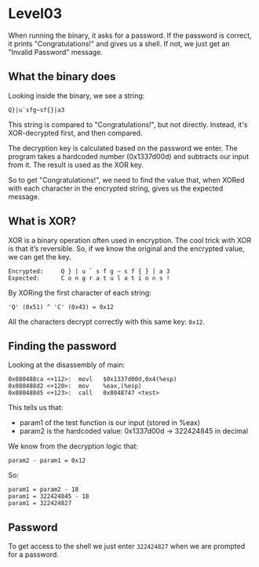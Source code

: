 # Level03

When running the binary, it asks for a password. If the password is correct, it prints "Congratulations!" and gives us a shell. If not, we just get an "Invalid Password" message. 

## What the binary does
Looking inside the binary, we see a string: 
```
Q}|u`sfg~sf{}|a3
```

This string is compared to "Congratulations!", but not directly. Instead, it's XOR-decrypted first, and then compared.

The decryption key is calculated based on the password we enter. The program takes a hardcoded number (0x1337d00d) and subtracts our input from it. The result is used as the XOR key.

So to get "Congratulations!", we need to find the value that, when XORed with each character in the encrypted string, gives us the expected message.

## What is XOR?
XOR is a binary operation often used in encryption. The cool trick with XOR is that it’s reversible.
So, if we know the original and the encrypted value, we can get the key.

```
Encrypted:     Q } | u ` s f g ~ s f { } | a 3
Expected:      C o n g r a t u l a t i o n s !
```

By XORing the first character of each string:
```
'Q' (0x51) ^ 'C' (0x43) = 0x12
```

All the characters decrypt correctly with this same key: `0x12`.

##  Finding the password

Looking at the disassembly of main:
```
0x080488ca <+112>:	movl   $0x1337d00d,0x4(%esp)
0x080488d2 <+120>:	mov    %eax,(%esp)
0x080488d5 <+123>:	call   0x8048747 <test>
```

This tells us that:
   - param1 of the test function is our input (stored in %eax)
   - param2 is the hardcoded value: 0x1337d00d → 322424845 in decimal

We know from the decryption logic that:
```
param2 - param1 = 0x12
```

So:
```
param1 = param2 - 18
param1 = 322424845 - 18
param1 = 322424827
```

## Password
To get access to the shell we just enter `322424827` when we are prompted for a password.